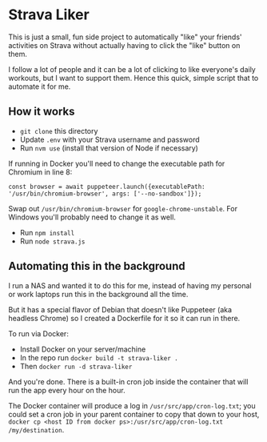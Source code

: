 # Strava Liker

This is just a small, fun side project to automatically "like" your friends' activities on Strava without actually having to click the "like" button on them.

I follow a lot of people and it can be a lot of clicking to like everyone's daily workouts, but I want to support them. Hence this quick, simple script that to automate it for me.

## How it works

- `git clone` this directory
- Update `.env` with your Strava username and password
- Run `nvm use` (install that version of Node if necessary)

If running in Docker you'll need to change the executable path for Chromium in line 8:

```
const browser = await puppeteer.launch({executablePath: '/usr/bin/chromium-browser', args: ['--no-sandbox']});
```

Swap out `/usr/bin/chromium-browser` for `google-chrome-unstable`. For Windows you'll probably need to change it as well.

- Run `npm install`
- Run `node strava.js`

## Automating this in the background

I run a NAS and wanted it to do this for me, instead of having my personal or work laptops run this in the background all the time.

But it has a special flavor of Debian that doesn't like Puppeteer (aka headless Chrome) so I created a Dockerfile for it so it can run in there.

To run via Docker:
- Install Docker on your server/machine
- In the repo run `docker build -t strava-liker .`
- Then `docker run -d strava-liker`

And you're done. There is a built-in cron job inside the container that will run the app every hour on the hour.

The Docker container will produce a log in `/usr/src/app/cron-log.txt`; you could set a cron job in your parent container to copy that down to your host, `docker cp <host ID from docker ps>:/usr/src/app/cron-log.txt /my/destination`.